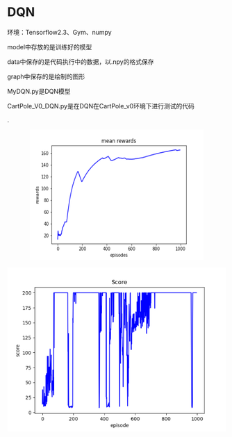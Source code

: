# DQN

环境：Tensorflow2.3、Gym、numpy

model中存放的是训练好的模型

data中保存的是代码执行中的数据，以.npy的格式保存

graph中保存的是绘制的图形

MyDQN.py是DQN模型

CartPole_V0_DQN.py是在DQN在CartPole_v0环境下进行测试的代码

.<div align=center><img src="graph/mean_rewards.png" width="400" height="300" alt="训练时的平均回报"/><br/>


![测试时的回报](graph/train_scores.png)
